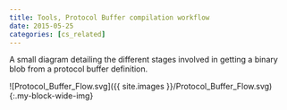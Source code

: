 ```yaml
---
title: Tools, Protocol Buffer compilation workflow
date: 2015-05-25
categories: [cs_related]
---
```


A small diagram detailing the different stages involved in getting a binary blob from a
protocol buffer definition.

![Protocol_Buffer_Flow.svg]({{ site.images }}/Protocol_Buffer_Flow.svg){:.my-block-wide-img}
